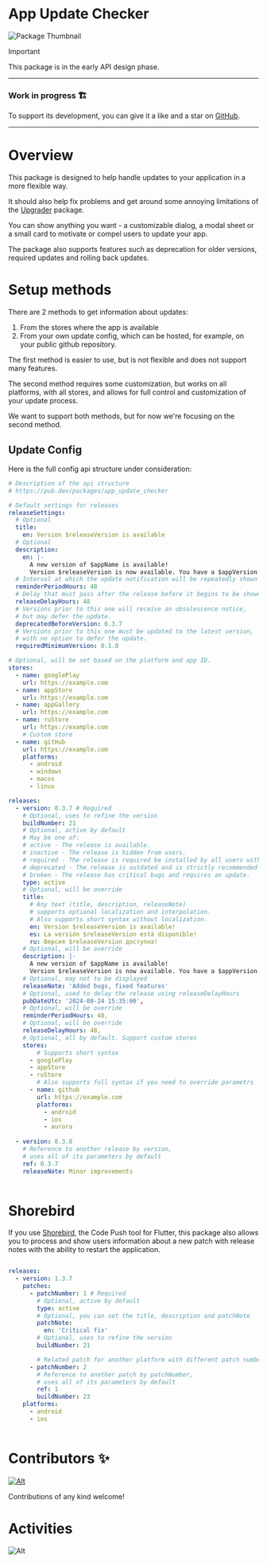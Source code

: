 # App Update Checker

![Package Thumbnail](https://github.com/user-attachments/assets/bae1226a-0680-41bf-a4e8-5f08ae483122)

> [!IMPORTANT]
> This package is in the early API design phase.

---

### Work in progress 🏗️

To support its development, you can give it a like and a star on [GitHub](https://github.com/StarProxima/dev_kit).

---



# Overview

This package is designed to help handle updates to your application in a more flexible way.

It should also help fix problems and get around some annoying limitations of the [Upgrader](https://pub.dev/packages/upgrader) package.

You can show anything you want - a customizable dialog, a modal sheet or a small card to motivate or compel users to update your app. 

The package also supports features such as deprecation for older versions, required updates and rolling back updates.



# Setup methods

There are 2 methods to get information about updates: 
1) From the stores where the app is available 
2) From your own update config, which can be hosted, for example, on your public github repository.

The first method is easier to use, but is not flexible and does not support many features.

The second method requires some customization, but works on all platforms, with all stores, and allows for full control and customization of your update process.

We want to support both methods, but for now we're focusing on the second method.

## Update Config

Here is the full config api structure under consideration:
```yaml
# Description of the api structure
# https://pub.dev/packages/app_update_checker

# Default settings for releases
releaseSettings:
  # Optional
  title: 
    en: Version $releaseVersion is available
  # Optional
  description: 
    en: |-
      A new version of $appName is available!
      Version $releaseVersion is now available. You have a $appVersion
  # Interval at which the update notification will be repeatedly shown to the user.
  reminderPeriodHours: 48
  # Delay that must pass after the release before it begins to be shown to all users.
  releaseDelayHours: 48
  # Versions prior to this one will receive an obsolescence notice,
  # but may defer the update.
  deprecatedBeforeVersion: 0.3.7
  # Versions prior to this one must be updated to the latest version,
  # with no option to defer the update.
  requiredMinimumVersion: 0.1.0 

# Optional, will be set based on the platform and app ID.
stores:
  - name: googlePlay 
    url: https://example.com
  - name: appStore
    url: https://example.com
  - name: appGallery 
    url: https://example.com
  - name: ruStore 
    url: https://example.com
    # Custom store
  - name: gitHub
    url: https://example.com
    platforms:
      - android
      - windows
      - macos
      - linux

releases:
  - version: 0.3.7 # Required
    # Optional, uses to refine the version
    buildNumber: 21
    # Optional, active by default
    # May be one of:
    # active - The release is available.
    # inactive - The release is hidden from users.
    # required - The release is required be installed by all users with older versions.
    # deprecated - The release is outdated and is strictly recommended to be updated.
    # broken - The release has critical bugs and requires an update.
    type: active
    # Optional, will be override
    title:
      # Any text (title, description, releaseNote)
      # supports optional localization and interpolation.
      # Also supports short syntax without localization.
      en: Version $releaseVersion is available!
      es: La versión $releaseVersion está disponible!
      ru: Версия $releaseVersion доступна!
    # Optional, will be override 
    description: |-
      A new version of $appName is available!
      Version $releaseVersion is now available. You have a $appVersion
    # Optional, may not to be displayed
    releaseNote: 'Added bugs, fixed features'
    # Optional, used to delay the release using releaseDelayHours
    pubDateUtc: '2024-08-24 15:35:00',
    # Optional, will be override
    reminderPeriodHours: 48,
    # Optional, will be override
    releaseDelayHours: 48,
    # Optional, all by default. Support custom stores
    stores:
        # Supports short syntax
      - googlePlay
      - appStore
      - ruStore
        # Also supports full syntax if you need to override parametrs
      - name: github
        url: https://example.com
        platforms: 
          - android
          - ios
          - aurora
    
  - version: 0.3.8
    # Reference to another release by version,
    # uses all of its parameters by default
    ref: 0.3.7
    releaseNote: Minor improvements
    
```



# Shorebird

If you use [Shorebird](https://shorebird.dev/), the Code Push tool for Flutter, this package also allows you to process and show users information about a new patch with release notes with the ability to restart the application.

```yaml

releases:
  - version: 1.3.7
    patches:
      - patchNumber: 1 # Required
        # Optional, active by default
        type: active
        # Optional, you can set the title, description and patchNote
        patchNote: 
          en: 'Critical fix'
        # Optional, uses to refine the version
        buildNumber: 21

        # Related patch for another platform with different patch number
      - patchNumber: 2
        # Reference to another patch by patchNumber,  
        # uses all of its parameters by default
        ref: 1
        buildNumber: 23
    platforms:
      - android
      - ios 
        
```



# Contributors ✨

[![Alt](https://opencollective.com/dev_kit/contributors.svg?width=890&button=false)](https://github.com/remarkablemark/dev_kit/graphs/contributors)

Contributions of any kind welcome!



# Activities

![Alt](https://repobeats.axiom.co/api/embed/732b41cfc45839e3b078304e6b46ca0da7bd7f15.svg "Repobeats analytics image")
